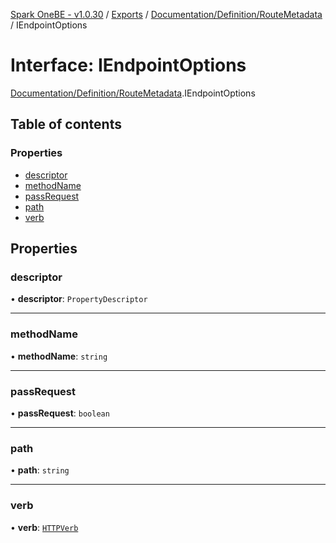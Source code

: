 [Spark OneBE - v1.0.30](../README.md) / [Exports](../modules.md) / [Documentation/Definition/RouteMetadata](../modules/Documentation_Definition_RouteMetadata.md) / IEndpointOptions

# Interface: IEndpointOptions

[Documentation/Definition/RouteMetadata](../modules/Documentation_Definition_RouteMetadata.md).IEndpointOptions

## Table of contents

### Properties

- [descriptor](Documentation_Definition_RouteMetadata.IEndpointOptions.md#descriptor)
- [methodName](Documentation_Definition_RouteMetadata.IEndpointOptions.md#methodname)
- [passRequest](Documentation_Definition_RouteMetadata.IEndpointOptions.md#passrequest)
- [path](Documentation_Definition_RouteMetadata.IEndpointOptions.md#path)
- [verb](Documentation_Definition_RouteMetadata.IEndpointOptions.md#verb)

## Properties

### descriptor

• **descriptor**: `PropertyDescriptor`

___

### methodName

• **methodName**: `string`

___

### passRequest

• **passRequest**: `boolean`

___

### path

• **path**: `string`

___

### verb

• **verb**: [`HTTPVerb`](../enums/HTTP_HTTPVerb.HTTPVerb.md)
